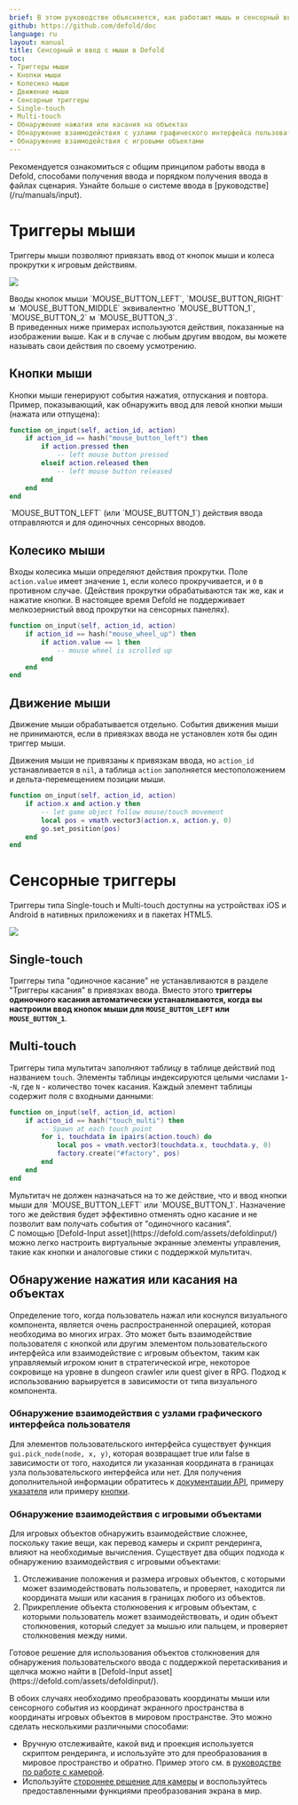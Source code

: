 ```yaml
---
brief: В этом руководстве объясняется, как работают мышь и сенсорный ввод.
github: https://github.com/defold/doc
language: ru
layout: manual
title: Сенсорный и ввод с мыши в Defold
toc:
- Триггеры мыши
- Кнопки мыши
- Колесико мыши
- Движение мыши
- Сенсорные триггеры
- Single-touch
- Multi-touch
- Обнаружение нажатия или касания на объектах
- Обнаружение взаимодействия с узлами графического интерфейса пользователя
- Обнаружение взаимодействия с игровыми объектами
---
```


<div class='sidenote' markdown='1'>
Рекомендуется ознакомиться с общим принципом работы ввода в Defold, способами получения ввода и порядком получения ввода в файлах сценария. Узнайте больше о системе ввода в [руководстве](/ru/manuals/input).
</div>

# Триггеры мыши
Триггеры мыши позволяют привязать ввод от кнопок мыши и колеса прокрутки к игровым действиям.

![](/manuals/images/input/mouse_bindings.png)

<div class='sidenote' markdown='1'>
Вводы кнопок мыши `MOUSE_BUTTON_LEFT`, `MOUSE_BUTTON_RIGHT` м `MOUSE_BUTTON_MIDDLE` эквивалентно `MOUSE_BUTTON_1`, `MOUSE_BUTTON_2` м `MOUSE_BUTTON_3`.
</div>

<div class='important' markdown='1'>
В приведенных ниже примерах используются действия, показанные на изображении выше. Как и в случае с любым другим вводом, вы можете называть свои действия по своему усмотрению.
</div>

## Кнопки мыши
Кнопки мыши генерируют события нажатия, отпускания и повтора. Пример, показывающий, как обнаружить ввод для левой кнопки мыши (нажата или отпущена):

```lua
function on_input(self, action_id, action)
    if action_id == hash("mouse_button_left") then
        if action.pressed then
            -- left mouse button pressed
        elseif action.released then
            -- left mouse button released
        end
    end
end
```

<div class='important' markdown='1'>
`MOUSE_BUTTON_LEFT` (или `MOUSE_BUTTON_1`) действия ввода отправляются и для одиночных сенсорных вводов.
</div>

## Колесико мыши
Входы колесика мыши определяют действия прокрутки. Поле `action.value` имеет значение `1`, если колесо прокручивается, и `0` в противном случае. (Действия прокрутки обрабатываются так же, как и нажатие кнопки. В настоящее время Defold не поддерживает мелкозернистый ввод прокрутки на сенсорных панелях).

```lua
function on_input(self, action_id, action)
    if action_id == hash("mouse_wheel_up") then
        if action.value == 1 then
            -- mouse wheel is scrolled up
        end
    end
end
```

## Движение мыши
Движение мыши обрабатывается отдельно. События движения мыши не принимаются, если в привязках ввода не установлен хотя бы один триггер мыши.

Движения мыши не привязаны к привязкам ввода, но `action_id` устанавливается в `nil`, а таблица `action` заполняется местоположением и дельта-перемещением позиции мыши.

```lua
function on_input(self, action_id, action)
    if action.x and action.y then
        -- let game object follow mouse/touch movement
        local pos = vmath.vector3(action.x, action.y, 0)
        go.set_position(pos)
    end
end
```

# Сенсорные триггеры
Триггеры типа Single-touch и Multi-touch доступны на устройствах iOS и Android в нативных приложениях и в пакетах HTML5.

![](/manuals/images/input/touch_bindings.png)

## Single-touch
Триггеры типа "одиночное касание" не устанавливаются в разделе "Триггеры касания" в привязках ввода. Вместо этого **триггеры одиночного касания автоматически устанавливаются, когда вы настроили ввод кнопок мыши для `MOUSE_BUTTON_LEFT` или `MOUSE_BUTTON_1`**.

## Multi-touch
Триггеры типа мультитач заполняют таблицу в таблице действий под названием `touch`. Элементы таблицы индексируются целыми числами `1`--`N`, где `N` - количество точек касания. Каждый элемент таблицы содержит поля с входными данными:

```lua
function on_input(self, action_id, action)
    if action_id == hash("touch_multi") then
        -- Spawn at each touch point
        for i, touchdata in ipairs(action.touch) do
            local pos = vmath.vector3(touchdata.x, touchdata.y, 0)
            factory.create("#factory", pos)
        end
    end
end
```

<div class='important' markdown='1'>
Мультитач не должен назначаться на то же действие, что и ввод кнопки мыши для `MOUSE_BUTTON_LEFT` или `MOUSE_BUTTON_1`. Назначение того же действия будет эффективно отменять одно касание и не позволит вам получать события от "одиночного касания".
</div>

<div class='sidenote' markdown='1'>
С помощью [Defold-Input asset](https://defold.com/assets/defoldinput/) можно легко настроить виртуальные экранные элементы управления, такие как кнопки и аналоговые стики с поддержкой мультитач.
</div>


## Обнаружение нажатия или касания на объектах
Определение того, когда пользователь нажал или коснулся визуального компонента, является очень распространенной операцией, которая необходима во многих играх. Это может быть взаимодействие пользователя с кнопкой или другим элементом пользовательского интерфейса или взаимодействие с игровым объектом, таким как управляемый игроком юнит в стратегической игре, некоторое сокровище на уровне в dungeon crawler или quest giver в RPG. Подход к использованию варьируется в зависимости от типа визуального компонента.

### Обнаружение взаимодействия с узлами графического интерфейса пользователя
Для элементов пользовательского интерфейса существует функция `gui.pick_node(node, x, y)`, которая возвращает true или false в зависимости от того, находится ли указанная координата в границах узла пользовательского интерфейса или нет. Для получения дополнительной информации обратитесь к [документации API](/ref/gui/#gui.pick_node:node-x-y), примеру [указателя](/examples/gui/pointer_over/) или примеру [кнопки](/examples/gui/button/).

### Обнаружение взаимодействия с игровыми объектами
Для игровых объектов обнаружить взаимодействие сложнее, поскольку такие вещи, как перевод камеры и скрипт рендеринга, влияют на необходимые вычисления. Существует два общих подхода к обнаружению взаимодействия с игровыми объектами:

  1. Отслеживание положения и размера игровых объектов, с которыми может взаимодействовать пользователь, и проверяет, находится ли координата мыши или касания в границах любого из объектов.
  2. Прикрепление объекта столкновения к игровым объектам, с которыми пользователь может взаимодействовать, и один объект столкновения, который следует за мышью или пальцем, и проверяет столкновения между ними.

<div class='sidenote' markdown='1'>
Готовое решение для использования объектов столкновения для обнаружения пользовательского ввода с поддержкой перетаскивания и щелчка можно найти в [Defold-Input asset](https://defold.com/assets/defoldinput/).
</div>

В обоих случаях необходимо преобразовать координаты мыши или сенсорного события из координат экранного пространства в координаты игровых объектов в мировом пространстве. Это можно сделать несколькими различными способами:

  * Вручную отслеживайте, какой вид и проекция используется скриптом рендеринга, и используйте это для преобразования в мировое пространство и обратно. Пример этого см. в [руководстве по работе с камерой](/ru/manuals/camera/#converting-mouse-to-world-coordinates).
  * Используйте [стороннее решение для камеры](/ru/manuals/camera/#third-party-camera-solutions) и воспользуйтесь предоставленными функциями преобразования экрана в мир.